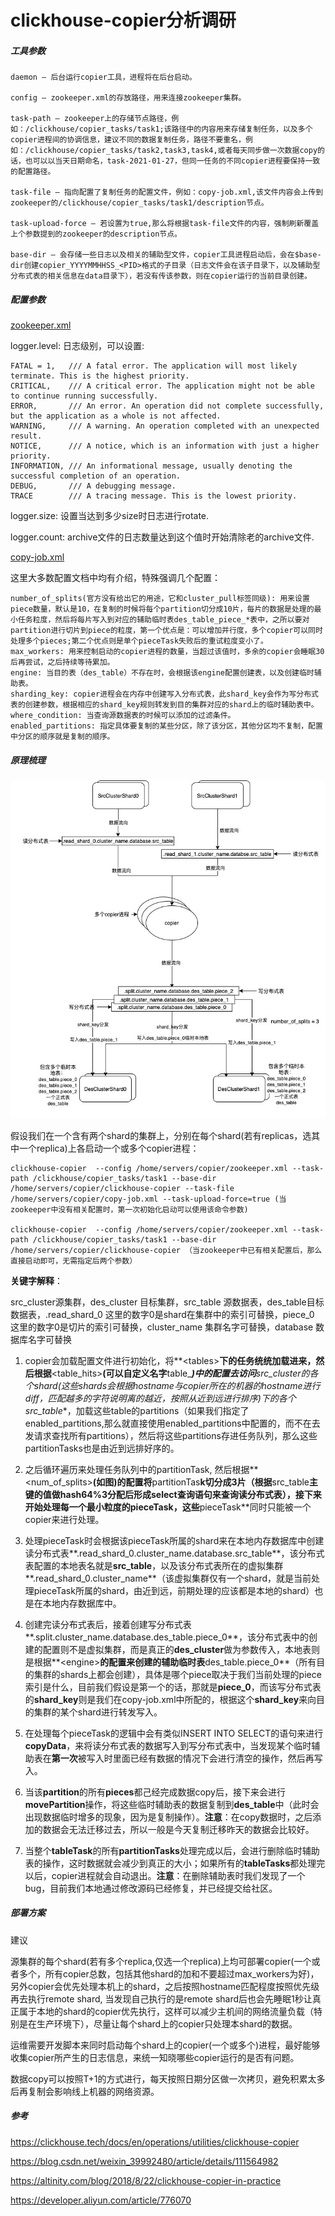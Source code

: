 # clickhouse-copier分析调研

##### 工具参数

```
daemon — 后台运行copier工具，进程将在后台启动。 

config — zookeeper.xml的存放路径，用来连接zookeeper集群。

task-path — zookeeper上的存储节点路径，例如：/clickhouse/copier_tasks/task1;该路径中的内容用来存储复制任务，以及多个copier进程间的协调信息，建议不同的数据复制任务，路径不要重名，例如：/clickhouse/copier_tasks/task2,task3,task4,或者每天同步做一次数据copy的话，也可以以当天日期命名，task-2021-01-27，但同一任务的不同copier进程要保持一致的配置路径。

task-file — 指向配置了复制任务的配置文件，例如：copy-job.xml,该文件内容会上传到zookeeper的/clickhouse/copier_tasks/task1/description节点。

task-upload-force — 若设置为true,那么将根据task-file文件的内容，强制刷新覆盖上个参数提到的zookeeper的description节点。

base-dir — 会存储一些日志以及相关的辅助型文件，copier工具进程启动后，会在$base-dir创建copier_YYYYMMHHSS_<PID>格式的子目录（日志文件会在该子目录下，以及辅助型分布式表的相关信息在data目录下），若没有传该参数，则在copier运行的当前目录创建。
```
##### 配置参数

[zookeeper.xml](https://clickhouse.tech/docs/en/operations/utilities/clickhouse-copier/#format-of-zookeeper-xml)

logger.level: 日志级别，可以设置:

```
FATAL = 1,   /// A fatal error. The application will most likely terminate. This is the highest priority.
CRITICAL,    /// A critical error. The application might not be able to continue running successfully.
ERROR,       /// An error. An operation did not complete successfully, but the application as a whole is not affected.
WARNING,     /// A warning. An operation completed with an unexpected result.
NOTICE,      /// A notice, which is an information with just a higher priority.
INFORMATION, /// An informational message, usually denoting the successful completion of an operation.
DEBUG,       /// A debugging message.
TRACE        /// A tracing message. This is the lowest priority.
```

logger.size: 设置当达到多少size时日志进行rotate.

logger.count: archive文件的日志数量达到这个值时开始清除老的archive文件.

[copy-job.xml](https://clickhouse.tech/docs/en/operations/utilities/clickhouse-copier/#configuration-of-copying-tasks)

这里大多数配置文档中均有介绍，特殊强调几个配置：

```
number_of_splits(官方没有给出它的用途，它和cluster_pull标签同级): 用来设置piece数量，默认是10，在复制的时候将每个partition切分成10片，每片的数据是处理的最小任务粒度，然后将每片写入到对应的辅助临时表des_table_piece_*表中，之所以要对partition进行切片到piece的粒度，第一个优点是：可以增加并行度，多个copier可以同时处理多个pieces;第二个优点则是单个pieceTask失败后的重试粒度变小了。
max_workers: 用来控制启动的copier进程的数量，当超过该值时，多余的copier会睡眠30后再尝试，之后持续等待累加。
engine: 当目的表（des_table）不存在时，会根据该engine配置创建表，以及创建临时辅助表。
sharding_key: copier进程会在内存中创建写入分布式表，此shard_key会作为写分布式表的创建参数，根据相应的shard_key规则转发到目的集群对应的shard上的临时辅助表中。
where_condition: 当查询源数据表的时候可以添加的过滤条件。
enabled_partitions: 指定具体要复制的某些分区，除了该分区，其他分区均不复制，配置中分区的顺序就是复制的顺序。
```

##### 原理梳理

![clickhouse-copier](./clickhouse-copier.jpg)

假设我们在一个含有两个shard的集群上，分别在每个shard(若有replicas，选其中一个replica)上各启动一个或多个copier进程：

```
clickhouse-copier  --config /home/servers/copier/zookeeper.xml --task-path /clickhouse/copier_tasks/task1 --base-dir /home/servers/copier/clickhouse-copier --task-file /home/servers/copier/copy-job.xml --task-upload-force=true (当zookeeper中没有相关配置时，第一次初始化启动可以使用该命令参数)

clickhouse-copier  --config /home/servers/copier/zookeeper.xml --task-path /clickhouse/copier_tasks/task1 --base-dir /home/servers/copier/clickhouse-copier （当zookeeper中已有相关配置后，那么直接启动即可，无需指定后两个参数）
```
**关键字解释**：

src_cluster源集群，des_cluster 目标集群，src_table 源数据表，des_table目标数据表，.read_shard_0 这里的数字0是shard在集群中的索引可替换，piece_0 这里的数字0是切片的索引可替换，cluster_name 集群名字可替换，database 数据库名字可替换



1. copier会加载配置文件进行初始化，将**\<tables\>**下的任务统统加载进来，然后根据**<table_hits>**(可以自定义名字**table_***)中的配置去访问**src_cluster**的各个shard(这些shards会根据hostname与copier所在的机器的hostname进行diff，匹配越多的字符说明离的越近，按照从近到远进行排序)下的各个**src_table**，加载这些table的partitions（如果我们指定了enabled_partitions,那么就直接使用enabled_partitions中配置的，而不在去发请求查找所有partitions），然后将这些partitions存进任务队列，那么这些partitionTasks也是由近到远排好序的。

2. 之后循环遍历来处理任务队列中的partitionTask, 然后根据**<num_of_splits>**(如图)的配置将**partitionTas**k切分成3片（根据**src_table**主键的值做hash64%3分配后形成select查询语句来查询读分布式表），接下来开始处理每一个最小粒度的pieceTask，这些**pieceTask**同时只能被一个copier来进行处理。

3. 处理pieceTask时会根据该pieceTask所属的shard来在本地内存数据库中创建读分布式表**.read_shard_0.cluster_name.database.src_table**，该分布式表配置的本地表名就是**src_table**，以及该分布式表所在的虚拟集群**.read_shard_0.cluster_name**（该虚拟集群仅有一个shard，就是当前处理pieceTask所属的shard，由近到远，前期处理的应该都是本地的shard）也是在本地内存数据库中。

4. 创建完读分布式表后，接着创建写分布式表**.split.cluster_name.database.des_table.piece_0**，该分布式表中的创建的配置则不是虚拟集群，而是真正的**des_cluster**做为参数传入，本地表则是根据**\<engine\>**的配置来创建的辅助临时表**des_table.piece_0**（所有目的集群的shards上都会创建），具体是哪个piece取决于我们当前处理的piece索引是什么，目前我们假设是第一个的话，那就是**piece_0**，而该写分布式表的**shard_key**则是我们在copy-job.xml中所配的，根据这个**shard_key**来向目的集群的某个shard进行转发写入。

5. 在处理每个pieceTask的逻辑中会有类似INSERT INTO SELECT的语句来进行**copyData**，来将读分布式表的数据写入到写分布式表中，当发现某个临时辅助表在**第一次**被写入时里面已经有数据的情况下会进行清空的操作，然后再写入。

6. 当该**partition**的所有**pieces**都己经完成数据copy后，接下来会进行**movePartition**操作，将这些临时辅助表的数据复制到**des_table**中（此时会出现数据临时增多的现象，因为是复制操作）。**注意**：在copy数据时，之后添加的数据会无法迁移过去，所以一般是今天复制迁移昨天的数据会比较好。

7. 当整个**tableTask**的所有**partitionTasks**处理完成以后，会进行删除临时辅助表的操作，这时数据就会减少到真正的大小；如果所有的**tableTasks**都处理完以后，copier进程就会自动退出。**注意**：在删除辅助表时我们发现了一个bug，目前我们本地通过修改源码已经修复，并已经提交给社区。


##### 部署方案

建议

源集群的每个shard(若有多个replica,仅选一个replica)上均可部署copier(一个或者多个，所有copier总数，包括其他shard的加和不要超过max_workers为好)，另外copier会优先处理本机上的shard，之后按照hostname匹配程度按照优先级再去执行remote shard, 当发现自己执行的是remote shard后也会先睡眠1秒让真正属于本地的shard的copier优先执行，这样可以减少主机间的网络流量负载（特别是在生产环境下），尽量让每个shard上的copier只处理本shard的数据。

运维需要开发脚本来同时启动每个shard上的copier(一个或多个)进程，最好能够收集copier所产生的日志信息，来统一知晓哪些copier运行的是否有问题。

数据copy可以按照T+1的方式进行，每天按照日期分区做一次拷贝，避免积累太多后再复制会影响线上机器的网络资源。

##### 参考

https://clickhouse.tech/docs/en/operations/utilities/clickhouse-copier

https://blog.csdn.net/weixin_39992480/article/details/111564982

https://altinity.com/blog/2018/8/22/clickhouse-copier-in-practice

https://developer.aliyun.com/article/776070



   


